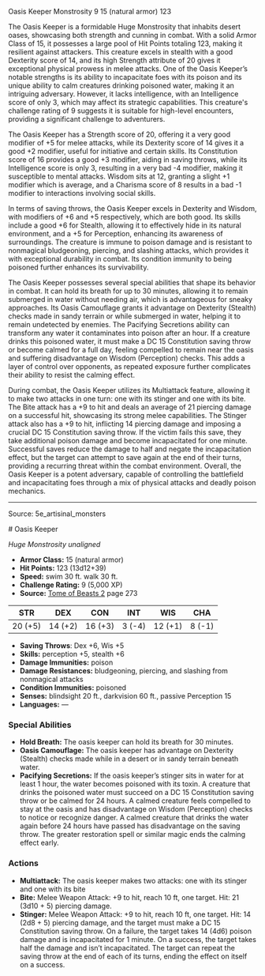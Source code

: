 <MonsterName/>Oasis Keeper</MonsterName>
<CreatureType/>Monstrosity</CreatureType>
<CR/>9</CR>
<AC/>15 (natural armor)</AC>
<HP/>123</HP>
<summary>The Oasis Keeper is a formidable Huge Monstrosity that inhabits desert oases, showcasing both strength and cunning in combat. With a solid Armor Class of 15, it possesses a large pool of Hit Points totaling 123, making it resilient against attackers. This creature excels in stealth with a good Dexterity score of 14, and its high Strength attribute of 20 gives it exceptional physical prowess in melee attacks. One of the Oasis Keeper’s notable strengths is its ability to incapacitate foes with its poison and its unique ability to calm creatures drinking poisoned water, making it an intriguing adversary. However, it lacks intelligence, with an Intelligence score of only 3, which may affect its strategic capabilities. This creature's challenge rating of 9 suggests it is suitable for high-level encounters, providing a significant challenge to adventurers.</summary>

<detail>

The Oasis Keeper has a Strength score of 20, offering it a very good modifier of +5 for melee attacks, while its Dexterity score of 14 gives it a good +2 modifier, useful for initiative and certain skills. Its Constitution score of 16 provides a good +3 modifier, aiding in saving throws, while its Intelligence score is only 3, resulting in a very bad -4 modifier, making it susceptible to mental attacks. Wisdom sits at 12, granting a slight +1 modifier which is average, and a Charisma score of 8 results in a bad -1 modifier to interactions involving social skills.

In terms of saving throws, the Oasis Keeper excels in Dexterity and Wisdom, with modifiers of +6 and +5 respectively, which are both good. Its skills include a good +6 for Stealth, allowing it to effectively hide in its natural environment, and a +5 for Perception, enhancing its awareness of surroundings. The creature is immune to poison damage and is resistant to nonmagical bludgeoning, piercing, and slashing attacks, which provides it with exceptional durability in combat. Its condition immunity to being poisoned further enhances its survivability.

The Oasis Keeper possesses several special abilities that shape its behavior in combat. It can hold its breath for up to 30 minutes, allowing it to remain submerged in water without needing air, which is advantageous for sneaky approaches. Its Oasis Camouflage grants it advantage on Dexterity (Stealth) checks made in sandy terrain or while submerged in water, helping it to remain undetected by enemies. The Pacifying Secretions ability can transform any water it contaminates into poison after an hour. If a creature drinks this poisoned water, it must make a DC 15 Constitution saving throw or become calmed for a full day, feeling compelled to remain near the oasis and suffering disadvantage on Wisdom (Perception) checks. This adds a layer of control over opponents, as repeated exposure further complicates their ability to resist the calming effect.

During combat, the Oasis Keeper utilizes its Multiattack feature, allowing it to make two attacks in one turn: one with its stinger and one with its bite. The Bite attack has a +9 to hit and deals an average of 21 piercing damage on a successful hit, showcasing its strong melee capabilities. The Stinger attack also has a +9 to hit, inflicting 14 piercing damage and imposing a crucial DC 15 Constitution saving throw. If the victim fails this save, they take additional poison damage and become incapacitated for one minute. Successful saves reduce the damage to half and negate the incapacitation effect, but the target can attempt to save again at the end of their turns, providing a recurring threat within the combat environment. Overall, the Oasis Keeper is a potent adversary, capable of controlling the battlefield and incapacitating foes through a mix of physical attacks and deadly poison mechanics.</detail>



---

Source: 5e_artisinal_monsters

<statblock>
# Oasis Keeper

*Huge* *Monstrosity* *unaligned*

- **Armor Class:** 15 (natural armor)
- **Hit Points:** 123 (13d12+39)
- **Speed:** swim 30 ft. walk 30 ft.
- **Challenge Rating:** 9 (5,000 XP)
- **Source:** [Tome of Beasts 2](https://koboldpress.com/kpstore/product/tome-of-beasts-2-for-5th-edition) page 273

| STR | DEX | CON | INT | WIS | CHA |
| --- | --- | --- | --- | --- | --- |
| 20 (+5) | 14 (+2) | 16 (+3) | 3 (-4) | 12 (+1) | 8 (-1) |

- **Saving Throws**: Dex +6, Wis +5
- **Skills:** perception +5, stealth +6
- **Damage Immunities:** poison
- **Damage Resistances:** bludgeoning, piercing, and slashing from nonmagical attacks
- **Condition Immunities:** poisoned
- **Senses:** blindsight 20 ft., darkvision 60 ft., passive Perception 15
- **Languages:** —

### Special Abilities

- **Hold Breath:** The oasis keeper can hold its breath for 30 minutes.
- **Oasis Camouflage:** The oasis keeper has advantage on Dexterity (Stealth) checks made while in a desert or in sandy terrain beneath water.
- **Pacifying Secretions:** If the oasis keeper’s stinger sits in water for at least 1 hour, the water becomes poisoned with its toxin. A creature that drinks the poisoned water must succeed on a DC 15 Constitution saving throw or be calmed for 24 hours. A calmed creature feels compelled to stay at the oasis and has disadvantage on Wisdom (Perception) checks to notice or recognize danger. A calmed creature that drinks the water again before 24 hours have passed has disadvantage on the saving throw. The greater restoration spell or similar magic ends the calming effect early.

### Actions

- **Multiattack:** The oasis keeper makes two attacks: one with its stinger and one with its bite
- **Bite:** Melee Weapon Attack: +9 to hit, reach 10 ft, one target. Hit: 21 (3d10 + 5) piercing damage.
- **Stinger:** Melee Weapon Attack: +9 to hit, reach 10 ft, one target. Hit: 14 (2d8 + 5) piercing damage, and the target must make a DC 15 Constitution saving throw. On a failure, the target takes 14 (4d6) poison damage and is incapacitated for 1 minute. On a success, the target takes half the damage and isn’t incapacitated. The target can repeat the saving throw at the end of each of its turns, ending the effect on itself on a success.


</statblock>


